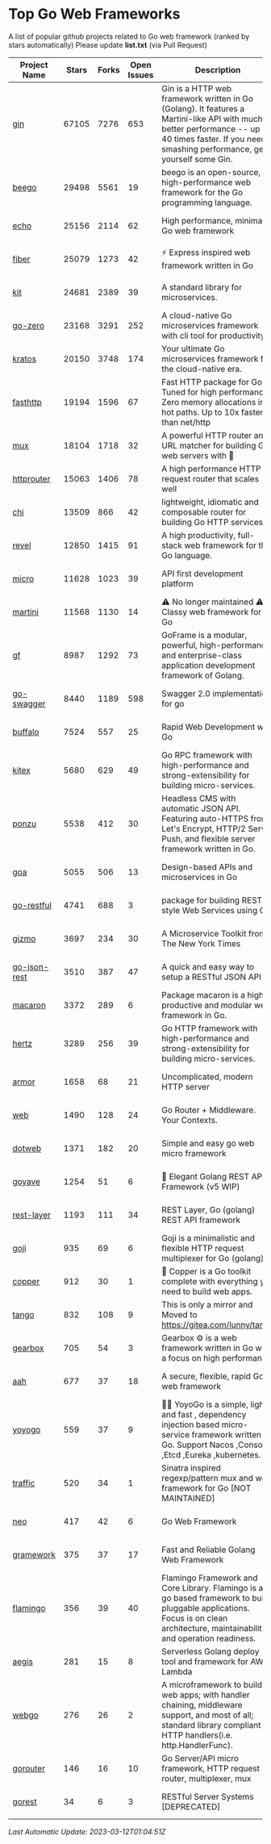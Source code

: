 # Top Go Web Frameworks
A list of popular github projects related to Go web framework (ranked by stars automatically)
Please update **list.txt** (via Pull Request)

| Project Name | Stars | Forks | Open Issues | Description | Last Commit |
| ------------ | ----- | ----- | ----------- | ----------- | ----------- |
| [gin](https://github.com/gin-gonic/gin) | 67105 | 7276 | 653 | Gin is a HTTP web framework written in Go (Golang). It features a Martini-like API with much better performance -- up to 40 times faster. If you need smashing performance, get yourself some Gin. | 2023-03-02 00:12:20 |
| [beego](https://github.com/beego/beego) | 29498 | 5561 | 19 | beego is an open-source, high-performance web framework for the Go programming language. | 2023-03-09 07:19:01 |
| [echo](https://github.com/labstack/echo) | 25156 | 2114 | 62 | High performance, minimalist Go web framework | 2023-03-02 21:14:52 |
| [fiber](https://github.com/gofiber/fiber) | 25079 | 1273 | 42 | ⚡️ Express inspired web framework written in Go | 2023-03-10 09:30:52 |
| [kit](https://github.com/go-kit/kit) | 24681 | 2389 | 39 | A standard library for microservices. | 2023-03-02 02:16:12 |
| [go-zero](https://github.com/zeromicro/go-zero) | 23168 | 3291 | 252 | A cloud-native Go microservices framework with cli tool for productivity. | 2023-03-11 15:15:00 |
| [kratos](https://github.com/go-kratos/kratos) | 20150 | 3748 | 174 | Your ultimate Go microservices framework for the cloud-native era. | 2023-03-09 16:16:11 |
| [fasthttp](https://github.com/valyala/fasthttp) | 19194 | 1596 | 67 | Fast HTTP package for Go. Tuned for high performance. Zero memory allocations in hot paths. Up to 10x faster than net/http | 2023-03-11 16:48:33 |
| [mux](https://github.com/gorilla/mux) | 18104 | 1718 | 32 | A powerful HTTP router and URL matcher for building Go web servers with 🦍 | 2022-12-09 15:56:57 |
| [httprouter](https://github.com/julienschmidt/httprouter) | 15063 | 1406 | 78 | A high performance HTTP request router that scales well | 2022-06-03 15:51:59 |
| [chi](https://github.com/go-chi/chi) | 13509 | 866 | 42 | lightweight, idiomatic and composable router for building Go HTTP services | 2023-02-20 16:21:57 |
| [revel](https://github.com/revel/revel) | 12850 | 1415 | 91 | A high productivity, full-stack web framework for the Go language. | 2022-04-12 20:53:30 |
| [micro](https://github.com/micro/micro) | 11628 | 1023 | 39 | API first development platform | 2023-03-10 08:37:09 |
| [martini](https://github.com/go-martini/martini) | 11568 | 1130 | 14 | ⚠️ No longer maintained ⚠️  Classy web framework for Go | 2017-01-21 21:58:54 |
| [gf](https://github.com/gogf/gf) | 8987 | 1292 | 73 | GoFrame is a modular, powerful, high-performance and enterprise-class application development framework of Golang.  | 2023-03-08 06:12:51 |
| [go-swagger](https://github.com/go-swagger/go-swagger) | 8440 | 1189 | 598 | Swagger 2.0 implementation for go | 2023-02-04 17:37:23 |
| [buffalo](https://github.com/gobuffalo/buffalo) | 7524 | 557 | 25 | Rapid Web Development w/ Go | 2023-01-26 15:34:17 |
| [kitex](https://github.com/cloudwego/kitex) | 5680 | 629 | 49 | Go RPC framework with high-performance and strong-extensibility for building micro-services. | 2023-03-08 09:17:27 |
| [ponzu](https://github.com/ponzu-cms/ponzu) | 5538 | 412 | 30 | Headless CMS with automatic JSON API. Featuring auto-HTTPS from Let's Encrypt, HTTP/2 Server Push, and flexible server framework written in Go. | 2020-01-02 00:14:32 |
| [goa](https://github.com/goadesign/goa) | 5055 | 506 | 13 | Design-based APIs and microservices in Go | 2023-03-11 01:09:12 |
| [go-restful](https://github.com/emicklei/go-restful) | 4741 | 688 | 3 | package for building REST-style Web Services using Go | 2023-03-09 16:41:50 |
| [gizmo](https://github.com/nytimes/gizmo) | 3697 | 234 | 30 | A Microservice Toolkit from The New York Times | 2021-04-30 15:27:05 |
| [go-json-rest](https://github.com/ant0ine/go-json-rest) | 3510 | 387 | 47 | A quick and easy way to setup a RESTful JSON API | 2017-09-13 04:12:08 |
| [macaron](https://github.com/go-macaron/macaron) | 3372 | 289 | 6 | Package macaron is a high productive and modular web framework in Go. | 2023-03-06 01:19:44 |
| [hertz](https://github.com/cloudwego/hertz) | 3289 | 256 | 39 | Go HTTP framework with high-performance and strong-extensibility for building micro-services. | 2023-03-07 06:33:17 |
| [armor](https://github.com/labstack/armor) | 1658 | 68 | 21 | Uncomplicated, modern HTTP server | 2019-08-03 18:10:09 |
| [web](https://github.com/gocraft/web) | 1490 | 128 | 24 | Go Router + Middleware. Your Contexts. | 2019-02-07 15:06:52 |
| [dotweb](https://github.com/devfeel/dotweb) | 1371 | 182 | 20 | Simple and easy go web micro framework | 2022-08-11 09:03:59 |
| [goyave](https://github.com/go-goyave/goyave) | 1254 | 51 | 6 | 🍐 Elegant Golang REST API Framework (v5 WIP) | 2023-02-28 16:04:34 |
| [rest-layer](https://github.com/rs/rest-layer) | 1193 | 111 | 34 | REST Layer, Go (golang) REST API framework | 2021-09-30 23:58:01 |
| [goji](https://github.com/goji/goji) | 935 | 69 | 6 | Goji is a minimalistic and flexible HTTP request multiplexer for Go (golang) | 2019-01-26 23:58:29 |
| [copper](https://github.com/gocopper/copper) | 912 | 30 | 1 | 🚀‏‏‎    ‎‏‏‎‏‏‎‎‎‎‎‎Copper is a Go toolkit complete with everything you need to build web apps. | 2022-07-28 13:15:08 |
| [tango](https://github.com/lunny/tango) | 832 | 108 | 9 | This is only a mirror and Moved to https://gitea.com/lunny/tango | 2019-05-17 03:31:10 |
| [gearbox](https://github.com/gogearbox/gearbox) | 705 | 54 | 3 | Gearbox :gear: is a web framework written in Go with a focus on high performance | 2022-09-21 00:20:37 |
| [aah](https://github.com/go-aah/aah) | 677 | 37 | 18 | A secure, flexible, rapid Go web framework | 2020-09-02 02:31:20 |
| [yoyogo](https://github.com/yoyofx/yoyogo) | 559 | 37 | 9 | 🦄🌈 YoyoGo is a simple, light and fast , dependency injection based micro-service framework written in Go. Support Nacos ,Consoul ,Etcd ,Eureka ,kubernetes. | 2022-09-23 09:31:30 |
| [traffic](https://github.com/gravityblast/traffic) | 520 | 34 | 1 | Sinatra inspired regexp/pattern mux and web framework for Go [NOT MAINTAINED] | 2015-11-26 21:31:07 |
| [neo](https://github.com/ivpusic/neo) | 417 | 42 | 6 | Go Web Framework | 2017-08-14 23:54:31 |
| [gramework](https://github.com/gramework/gramework) | 375 | 37 | 17 | Fast and Reliable Golang Web Framework | 2023-01-24 23:49:42 |
| [flamingo](https://github.com/i-love-flamingo/flamingo) | 356 | 39 | 40 | Flamingo Framework and Core Library. Flamingo is a go based framework to build pluggable applications. Focus is on clean architecture, maintainability and operation readiness. | 2023-03-10 12:25:14 |
| [aegis](https://github.com/tmaiaroto/aegis) | 281 | 15 | 8 | Serverless Golang deploy tool and framework for AWS Lambda | 2019-07-28 17:59:41 |
| [webgo](https://github.com/bnkamalesh/webgo) | 276 | 26 | 2 | A microframework to build web apps; with handler chaining, middleware support, and most of all; standard library compliant HTTP handlers(i.e. http.HandlerFunc). | 2023-03-08 16:03:21 |
| [gorouter](https://github.com/vardius/gorouter) | 146 | 16 | 10 | Go Server/API micro framework, HTTP request router, multiplexer, mux | 2022-10-28 23:16:55 |
| [gorest](https://github.com/tideland/gorest) | 34 | 6 | 3 | RESTful Server Systems [DEPRECATED] | 2017-11-10 13:00:37 |

*Last Automatic Update: 2023-03-12T01:04:51Z*